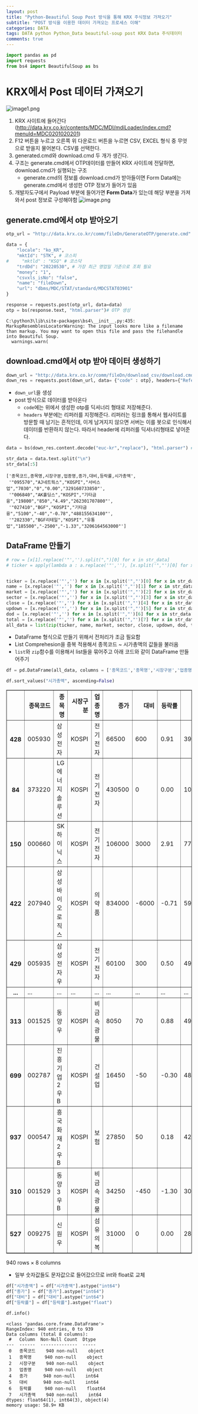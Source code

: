 ```yaml
---  
layout: post  
title: "Python-Beautiful Soup Post 방식을 통해 KRX 주식정보 가져오기"
subtitle: "POST 방식을 이용한 데이터 가져오는 프로세스 이해"  
categories: DATA
tags: DATA python Python_Data beautiful-soup post KRX Data 주식데이터
comments: true  
---  
```


```python
import pandas as pd
import requests
from bs4 import BeautifulSoup as bs
```

# KRX에서 Post 데이터 가져오기

![image1.png](https://sangminje.github.io/assets/img/bs/img1.png)

1. KRX 사이트에 들어간다 (http://data.krx.co.kr/contents/MDC/MDI/mdiLoader/index.cmd?menuId=MDC0201020201)
2. F12 버튼을 누르고 오른쪽 위 다운로드 버튼을 누르면 CSV, EXCEL 형식 중 무엇으로 받을지 물어본다. CSV를 선택한다.
3. generated.cmd와 download.cmd 두 개가 생긴다.
4. 구조는 generate.cmd에서 OTP데이터를 만들어 KRX 사이트에 전달하면, download.cmd가 실행되는 구조
    - generate.cmd의 정보를 download.cmd가 받아들이면 Form Data에는 generate.cmd에서 생성한 OTP 정보가 들어가 있음
5. 개발자도구에서 Payload 부분에 들어가면 **Form Data**가 있는데 해당 부분을 가져와서 post 정보로 구성해야함
![image.png](https://sangminje.github.io/assets/img/bs.img2.png)


## generate.cmd에서 otp 받아오기


```python
otp_url = "http://data.krx.co.kr/comm/fileDn/GenerateOTP/generate.cmd"

data = {
    "locale": "ko_KR",
    "mktId": "STK", # 코스피
#     "mktld" : "KSQ" # 코스닥
    "trdDd": "20220530", # 가장 최근 영업일 기준으로 조회 필요
    "money": "1",
    "csvxls_isNo": "false",
    "name": "fileDown",
    "url": "dbms/MDC/STAT/standard/MDCSTAT03901"
}

response = requests.post(otp_url, data=data)
otp = bs(response.text, "html.parser")# OTP 생성
```

    C:\python3\lib\site-packages\bs4\__init__.py:435: MarkupResemblesLocatorWarning: The input looks more like a filename than markup. You may want to open this file and pass the filehandle into Beautiful Soup.
      warnings.warn(
    

## download.cmd에서 otp 받아 데이터 생성하기


```python
down_url = "http://data.krx.co.kr/comm/fileDn/download_csv/download.cmd"
down_res = requests.post(down_url, data= {"code" : otp}, headers={"Referer" : otp_url})
```

- `down_url`을 생성
- post 방식으로 데이터를 받아온다
    - `code`에는 위에서 생성한 otp를 딕셔너리 형태로 저장해준다.
    - `headers` 부분에는 리퍼러를 지정해준다. 리퍼러는 링크를 통해서 웹사이트를 방문할 때 남기는 흔적인데, 이게 남겨지지 않으면 서버는 이를 봇으로 인식해서 데이터를 반환하지 않는다. 따라서 header에 리퍼러를 딕셔너리형태로 넣어준다.


```python
data = bs(down_res.content.decode("euc-kr","replace"), "html.parser") # 인코딩 깨지지 않게
```


```python
str_data = data.text.split("\n")
str_data[:5]
```




    ['종목코드,종목명,시장구분,업종명,종가,대비,등락률,시가총액',
     '"095570","AJ네트웍스","KOSPI","서비스업","7030","0","0.00","329160733850"',
     '"006840","AK홀딩스","KOSPI","기타금융","19800","850","4.49","262301707800"',
     '"027410","BGF","KOSPI","기타금융","5100","-40","-0.78","488155634100"',
     '"282330","BGF리테일","KOSPI","유통업","185500","-2500","-1.33","3206164563000"']



## DataFrame 만들기


```python
# row = [x[1].replace('"','').split(",")[0] for x in str_data]
# ticker = apply(lambda a : a.replace('"',''), [x.split('","')[0] for x in str_data][1:])


ticker = [x.replace('"','') for x in [x.split('","')[0] for x in str_data[1:]]]
name = [x.replace('"','') for x in [x.split('","')[1] for x in str_data[1:]]]
market = [x.replace('"','') for x in [x.split('","')[2] for x in str_data[1:]]]
sector = [x.replace('"','') for x in [x.split('","')[3] for x in str_data[1:]]]
close = [x.replace('"','') for x in [x.split('","')[4] for x in str_data[1:]]]
updown = [x.replace('"','') for x in [x.split('","')[5] for x in str_data[1:]]]
dod = [x.replace('"','') for x in [x.split('","')[6] for x in str_data[1:]]]
total = [x.replace('"','') for x in [x.split('","')[7] for x in str_data[1:]]]
all_data = list(zip(ticker, name, market, sector, close, updown, dod, total))
```

- DataFrame 형식으로 만들기 위해서 전처리가 조금 필요함
- List Comprehesion을 중복 적용해서 종목코드 ~ 시가총액의 값들을 불러옴
- `list`와 `zip`함수를 이용해서 list들을 묶어주고 아래 코드와 같이 DataFrame 만들어주기


```python
df = pd.DataFrame(all_data, columns = ['종목코드','종목명','시장구분','업종명','종가','대비','등락률','시가총액'])
```


```python
df.sort_values("시가총액", ascending=False)
```




<div>
<style scoped>
    .dataframe tbody tr th:only-of-type {
        vertical-align: middle;
    }

    .dataframe tbody tr th {
        vertical-align: top;
    }

    .dataframe thead th {
        text-align: right;
    }
</style>
<table border="1" class="dataframe">
  <thead>
    <tr style="text-align: right;">
      <th></th>
      <th>종목코드</th>
      <th>종목명</th>
      <th>시장구분</th>
      <th>업종명</th>
      <th>종가</th>
      <th>대비</th>
      <th>등락률</th>
      <th>시가총액</th>
    </tr>
  </thead>
  <tbody>
    <tr>
      <th>428</th>
      <td>005930</td>
      <td>삼성전자</td>
      <td>KOSPI</td>
      <td>전기전자</td>
      <td>66500</td>
      <td>600</td>
      <td>0.91</td>
      <td>396990539575000</td>
    </tr>
    <tr>
      <th>84</th>
      <td>373220</td>
      <td>LG에너지솔루션</td>
      <td>KOSPI</td>
      <td>전기전자</td>
      <td>430500</td>
      <td>0</td>
      <td>0.00</td>
      <td>100737000000000</td>
    </tr>
    <tr>
      <th>150</th>
      <td>000660</td>
      <td>SK하이닉스</td>
      <td>KOSPI</td>
      <td>전기전자</td>
      <td>106000</td>
      <td>3000</td>
      <td>2.91</td>
      <td>77168250690000</td>
    </tr>
    <tr>
      <th>422</th>
      <td>207940</td>
      <td>삼성바이오로직스</td>
      <td>KOSPI</td>
      <td>의약품</td>
      <td>834000</td>
      <td>-6000</td>
      <td>-0.71</td>
      <td>59359116000000</td>
    </tr>
    <tr>
      <th>429</th>
      <td>005935</td>
      <td>삼성전자우</td>
      <td>KOSPI</td>
      <td>전기전자</td>
      <td>60100</td>
      <td>300</td>
      <td>0.50</td>
      <td>49455490670000</td>
    </tr>
    <tr>
      <th>...</th>
      <td>...</td>
      <td>...</td>
      <td>...</td>
      <td>...</td>
      <td>...</td>
      <td>...</td>
      <td>...</td>
      <td>...</td>
    </tr>
    <tr>
      <th>313</th>
      <td>001525</td>
      <td>동양우</td>
      <td>KOSPI</td>
      <td>비금속광물</td>
      <td>8050</td>
      <td>70</td>
      <td>0.88</td>
      <td>4972734550</td>
    </tr>
    <tr>
      <th>699</th>
      <td>002787</td>
      <td>진흥기업2우B</td>
      <td>KOSPI</td>
      <td>건설업</td>
      <td>16450</td>
      <td>-50</td>
      <td>-0.30</td>
      <td>4849591600</td>
    </tr>
    <tr>
      <th>937</th>
      <td>000547</td>
      <td>흥국화재2우B</td>
      <td>KOSPI</td>
      <td>보험</td>
      <td>27850</td>
      <td>50</td>
      <td>0.18</td>
      <td>4277760000</td>
    </tr>
    <tr>
      <th>310</th>
      <td>001529</td>
      <td>동양3우B</td>
      <td>KOSPI</td>
      <td>비금속광물</td>
      <td>34250</td>
      <td>-450</td>
      <td>-1.30</td>
      <td>3072978500</td>
    </tr>
    <tr>
      <th>527</th>
      <td>009275</td>
      <td>신원우</td>
      <td>KOSPI</td>
      <td>섬유의복</td>
      <td>31000</td>
      <td>0</td>
      <td>0.00</td>
      <td>2812940000</td>
    </tr>
  </tbody>
</table>
<p>940 rows × 8 columns</p>
</div>



- 일부 숫자값들도 문자값으로 들어갔으므로 int와 float로 교체


```python
df["시가총액"] = df["시가총액"].astype("int64")
df["종가"] = df["종가"].astype("int64")
df["대비"] = df["대비"].astype("int64")
df["등락률"] = df["등락률"].astype("float")
```


```python
df.info()
```

    <class 'pandas.core.frame.DataFrame'>
    RangeIndex: 940 entries, 0 to 939
    Data columns (total 8 columns):
     #   Column  Non-Null Count  Dtype  
    ---  ------  --------------  -----  
     0   종목코드    940 non-null    object 
     1   종목명     940 non-null    object 
     2   시장구분    940 non-null    object 
     3   업종명     940 non-null    object 
     4   종가      940 non-null    int64  
     5   대비      940 non-null    int64  
     6   등락률     940 non-null    float64
     7   시가총액    940 non-null    int64  
    dtypes: float64(1), int64(3), object(4)
    memory usage: 58.9+ KB
    
